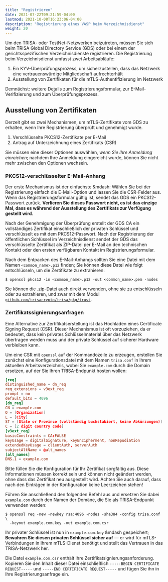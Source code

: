 ```yaml
---
title: "Registrieren"
date: 2021-07-22T09:21:59-04:00
lastmod: 2021-10-08T16:23:06-04:00
description: "Registrierung eines VASP beim Verzeichnisdienst"
weight: 20
---
```


Um den TRISA- oder TestNet-Netzwerken beizutreten, müssen Sie sich beim TRISA Global Directory Service (GDS) oder bei einem der gerichtsspezifischen Verzeichnisdienste registrieren. Die Registrierung beim Verzeichnisdienst umfasst zwei Arbeitsabläufe:

1. Ein KYV-Überprüfungsprozess, um sicherzustellen, dass das Netzwerk eine vertrauenswürdige Mitgliedschaft aufrechterhält
2. Ausstellung von Zertifikaten für die mTLS-Authentifizierung im Netzwerk

Demnächst: weitere Details zum Registrierungsformular, zur E-Mail-Verifizierung und zum Überprüfungsprozess.

## Ausstellung von Zertifikaten

Derzeit gibt es zwei Mechanismen, um mTLS-Zertifikate vom GDS zu erhalten, wenn Ihre Registrierung überprüft und genehmigt wurde.

1. Verschlüsselte PKCS12-Zertifikate per E-Mail
2. Antrag auf Unterzeichnung eines Zertifikats (CSR)

Sie müssen eine dieser Optionen auswählen, _wenn Sie Ihre Anmeldung einreichen_; nachdem Ihre Anmeldung eingereicht wurde, können Sie nicht mehr zwischen den Optionen wechseln.

### PKCS12-verschlüsselter E-Mail-Anhang

Der erste Mechanismus ist der einfachste &mdash: Wählen Sie bei der Registrierung einfach die E-Mail-Option und lassen Sie die CSR-Felder aus. Wenn das Registrierungsformular gültig ist, sendet das GDS ein PKCS12-Passwort zurück. **Verlieren Sie dieses Passwort nicht, es ist das einzige Mal, dass es während der Ausstellung des Zertifikats zur Verfügung gestellt wird**.

Nach der Genehmigung der Überprüfung erstellt der GDS CA ein vollständiges Zertifikat einschließlich der privaten Schlüssel und verschlüsselt es mit dem PKCS12-Passwort. Nach der Registrierung der öffentlichen Schlüssel im Verzeichnisdienst sendet der GDS das verschlüsselte Zertifikat als ZIP-Datei per E-Mail an den technischen Kontakt oder den ersten verfügbaren Kontakt im Registrierungsformular.

Nach dem Entpacken des E-Mail-Anhangs sollten Sie eine Datei mit dem Namen `<common_name>.p12` finden; Sie können diese Datei wie folgt entschlüsseln, um die Zertifikate zu extrahieren:

```
$ openssl pkcs12 -in <common_name>.p12 -out <common_name>.pem -nodes
```

Sie können die .zip-Datei auch direkt verwenden, ohne sie zu entschlüsseln oder zu extrahieren, und zwar mit dem Modul [`github.com/trisacrypto/trisa/pkg/trust`](https://pkg.go.dev/github.com/trisacrypto/trisa/pkg/trust#NewSerializer).

### Zertifikatssignierungsanfragen

Eine Alternative zur Zertifikatserstellung ist das Hochladen eines Certificate Signing Request (CSR). Dieser Mechanismus ist oft vorzuziehen, da er bedeutet, dass kein privates Schlüsselmaterial über das Netzwerk übertragen werden muss und der private Schlüssel auf sicherer Hardware verbleiben kann.

Um eine CSR mit `openssl` auf der Kommandozeile zu erzeugen, erstellen Sie zunächst eine Konfigurationsdatei mit dem Namen `trisa.conf` in Ihrem aktuellen Arbeitsverzeichnis, wobei Sie `example.com` durch die Domain ersetzen, auf der Sie Ihren TRISA-Endpunkt hosten wollen:

```conf
[req]
distinguished_name = dn_req
req_extensions = v3ext_req
prompt = no
default_bits = 4096
[dn_req]
CN = example.com
O = [Organization]
L = [City]
ST = [State or Province (vollständig buchstabiert, keine Abkürzungen)]
C = [2 digit country code]
[v3ext_req]
basicConstraints = CA:FALSE
keyUsage = digitalSignature, keyEncipherment, nonRepudiation
extendedKeyUsage = clientAuth, serverAuth
subjectAltName = @alt_names
[alt_names]
DNS.1 = example.com
```

Bitte füllen Sie die Konfiguration für Ihr Zertifikat sorgfältig aus. Diese Informationen müssen korrekt sein und können nicht geändert werden, ohne dass das Zertifikat neu ausgestellt wird. Achten Sie auch darauf, dass nach den Einträgen in der Konfiguration keine Leerzeichen stehen!

Führen Sie anschließend den folgenden Befehl aus und ersetzen Sie dabei `example.com` durch den Namen der Domäne, die Sie als TRISA-Endpunkt verwenden werden:

```
$ openssl req -new -newkey rsa:4096 -nodes -sha384 -config trisa.conf \
  -keyout example.com.key -out example.com.csr
```

Ihr privater Schlüssel ist nun in `example.com.key` &mdash gespeichert; **Bewahren Sie diesen privaten Schlüssel sicher auf** &mdash; er wird für mTLS-Verbindungen in Ihrem mTLS-Dienst benötigt und stellt das Vertrauen in das TRISA-Netzwerk her.

Die Datei `example.com.csr` enthält Ihre Zertifikatsignierungsanforderung. Kopieren Sie den Inhalt dieser Datei einschließlich `-----BEGIN CERTIFICATE REQUEST-----` und `-----END CERTIFICATE REQUEST-----` und fügen Sie ihn in Ihre Registrierungsanfrage ein.
